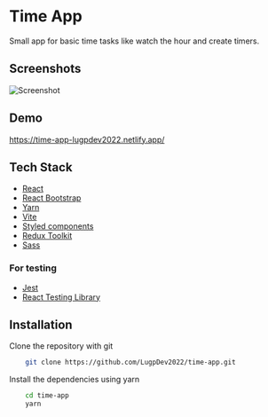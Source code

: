 # Time App

Small app for basic time tasks like watch the hour and create timers.

## Screenshots

![Screenshot](https://user-images.githubusercontent.com/97978467/203851877-2f50ae9b-228d-4650-8f65-c26e31fc73c3.png)

## Demo

https://time-app-lugpdev2022.netlify.app/

## Tech Stack

- [React](https://es.reactjs.org/)
- [React Bootstrap](https://react-bootstrap.github.io/)
- [Yarn](https://yarnpkg.com/)
- [Vite](https://vitejs.dev/)
- [Styled components](https://styled-components.com/)
- [Redux Toolkit](https://redux-toolkit.js.org/)
- [Sass](https://sass-lang.com/)

### For testing
- [Jest](https://jestjs.io/)
- [React Testing Library](https://testing-library.com/)

## Installation

Clone the repository with git

```bash
    git clone https://github.com/LugpDev2022/time-app.git
```

Install the dependencies using yarn

```bash
    cd time-app
    yarn
```